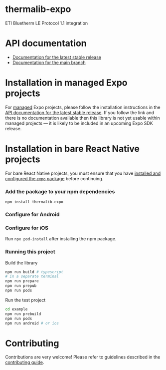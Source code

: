 # thermalib-expo

ETI Bluetherm LE Protocol 1.1 integration

# API documentation

- [Documentation for the latest stable release](https://docs.expo.dev/versions/latest/sdk/thermalib-expo/)
- [Documentation for the main branch](https://docs.expo.dev/versions/unversioned/sdk/thermalib-expo/)

# Installation in managed Expo projects

For [managed](https://docs.expo.dev/archive/managed-vs-bare/) Expo projects, please follow the installation instructions in the [API documentation for the latest stable release](#api-documentation). If you follow the link and there is no documentation available then this library is not yet usable within managed projects &mdash; it is likely to be included in an upcoming Expo SDK release.

# Installation in bare React Native projects

For bare React Native projects, you must ensure that you have [installed and configured the `expo` package](https://docs.expo.dev/bare/installing-expo-modules/) before continuing.

### Add the package to your npm dependencies

```
npm install thermalib-expo
```

### Configure for Android

### Configure for iOS

Run `npx pod-install` after installing the npm package.

### Running this project

Build the library

```bash
npm run build # typescript
# in a separate terminal
npm run prepare
npm run prepub
npm run pods
```

Run the test project

```bash
cd example
npm run prebuild
npm run pods
npm run android # or ios

```

# Contributing

Contributions are very welcome! Please refer to guidelines described in the [contributing guide](https://github.com/expo/expo#contributing).
